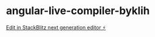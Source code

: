 # angular-live-compiler-byklih

[Edit in StackBlitz next generation editor ⚡️](https://stackblitz.com/~/github.com/satish230/angular-live-compiler-byklih)
